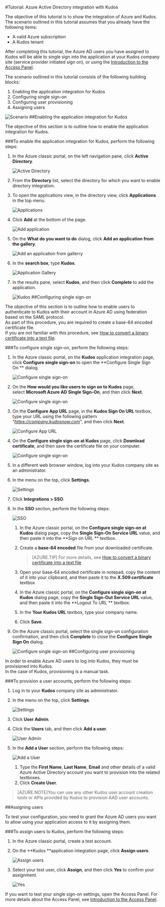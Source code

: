 <properties 
    pageTitle="Tutorial: Azure Active Directory integration with Kudos | Microsoft Azure" 
    description="Learn how to use Kudos with Azure Active Directory to enable single sign-on, automated provisioning, and more!" 
    services="active-directory" 
    authors="jeevansd"  
    documentationCenter="na" 
    manager="femila"/>
<tags 
    ms.service="active-directory" 
    ms.devlang="na" 
    ms.topic="article" 
    ms.tgt_pltfrm="na" 
    ms.workload="identity" 
    ms.date="07/08/2016" 
    ms.author="jeedes" />

#Tutorial: Azure Active Directory integration with Kudos
  
The objective of this tutorial is to show the integration of Azure and Kudos.  
The scenario outlined in this tutorial assumes that you already have the following items:

-   A valid Azure subscription
-   A Kudos tenant
  
After completing this tutorial, the Azure AD users you have assigned to Kudos will be able to single sign into the application at your Kudos company site (service provider initiated sign on), or using the [Introduction to the Access Panel](active-directory-saas-access-panel-introduction.md).
  
The scenario outlined in this tutorial consists of the following building blocks:

1.  Enabling the application integration for Kudos
2.  Configuring single sign-on
3.  Configuring user provisioning
4.  Assigning users

![Scenario](./media/active-directory-saas-kudos-tutorial/IC787799.png "Scenario")
##Enabling the application integration for Kudos
  
The objective of this section is to outline how to enable the application integration for Kudos.

###To enable the application integration for Kudos, perform the following steps:

1.  In the Azure classic portal, on the left navigation pane, click **Active Directory**.

    ![Active Directory](./media/active-directory-saas-kudos-tutorial/IC700993.png "Active Directory")

2.  From the **Directory** list, select the directory for which you want to enable directory integration.

3.  To open the applications view, in the directory view, click **Applications** in the top menu.

    ![Applications](./media/active-directory-saas-kudos-tutorial/IC700994.png "Applications")

4.  Click **Add** at the bottom of the page.

    ![Add application](./media/active-directory-saas-kudos-tutorial/IC749321.png "Add application")

5.  On the **What do you want to do** dialog, click **Add an application from the gallery**.

    ![Add an application from gallerry](./media/active-directory-saas-kudos-tutorial/IC749322.png "Add an application from gallerry")

6.  In the **search box**, type **Kudos**.

    ![Application Gallery](./media/active-directory-saas-kudos-tutorial/IC787800.png "Application Gallery")

7.  In the results pane, select **Kudos**, and then click **Complete** to add the application.

    ![Kudos](./media/active-directory-saas-kudos-tutorial/IC787801.png "Kudos")
##Configuring single sign-on
  
The objective of this section is to outline how to enable users to authenticate to Kudos with their account in Azure AD using federation based on the SAML protocol.  
As part of this procedure, you are required to create a base-64 encoded certificate file.  
If you are not familiar with this procedure, see [How to convert a binary certificate into a text file](http://youtu.be/PlgrzUZ-Y1o).

###To configure single sign-on, perform the following steps:

1.  In the Azure classic portal, on the **Kudos** application integration page, click **Configure single sign-on** to open the **Configure Single Sign On ** dialog.

    ![Configure single sign-on](./media/active-directory-saas-kudos-tutorial/IC787802.png "Configure single sign-on")

2.  On the **How would you like users to sign on to Kudos** page, select **Microsoft Azure AD Single Sign-On**, and then click **Next**.

    ![Configure single sign-on](./media/active-directory-saas-kudos-tutorial/IC787803.png "Configure single sign-on")

3.  On the **Configure App URL** page, in the **Kudos Sign On URL** textbox, type your URL using the following pattern "*https://company.kudosnow.com*", and then click **Next**.

    ![Configure App URL](./media/active-directory-saas-kudos-tutorial/IC787804.png "Configure App URL")

4.  On the **Configure single sign-on at Kudos** page, click **Download certificate**, and then save the certificate file on your computer.

    ![Configure single sign-on](./media/active-directory-saas-kudos-tutorial/IC787805.png "Configure single sign-on")

5.  In a different web browser window, log into your Kudos company site as an administrator.

6.  In the menu on the top, click **Settings**.

    ![Settings](./media/active-directory-saas-kudos-tutorial/IC787806.png "Settings")

7.  Click **Integrations \> SSO**.

8.  In the **SSO** section, perform the following steps:

    ![SSO](./media/active-directory-saas-kudos-tutorial/IC787807.png "SSO")

    1.  In the Azure classic portal, on the **Configure single sign-on at Kudos** dialog page, copy the **Single Sign-On Service URL** value, and then paste it into the **Sign on URL ** textbox.
    2.  Create a **base-64 encoded** file from your downloaded certificate.  

        >[AZURE.TIP]
        For more details, see [How to convert a binary certificate into a text file](http://youtu.be/PlgrzUZ-Y1o)

    3.  Open your base-64 encoded certificate in notepad, copy the content of it into your clipboard, and then paste it to the **X.509 certificate** textbox
    4.  In the Azure classic portal, on the **Configure single sign-on at Kudos** dialog page, copy the **Single Sign-Out Service URL** value, and then paste it into the **Logout To URL ** textbox.
    5.  In the **Your Kudos URL** textbox, type your company name.
    6.  Click **Save**.

9.  On the Azure classic portal, select the single sign-on configuration confirmation, and then click **Complete** to close the **Configure Single Sign On** dialog.

    ![Configure single sign-on](./media/active-directory-saas-kudos-tutorial/IC787808.png "Configure single sign-on")
##Configuring user provisioning
  
In order to enable Azure AD users to log into Kudos, they must be provisioned into Kudos.  
In the case of Kudos, provisioning is a manual task.

###To provision a user accounts, perform the following steps:

1.  Log in to your **Kudos** company site as administrator.

2.  In the menu on the top, click **Settings**.

    ![Settings](./media/active-directory-saas-kudos-tutorial/IC787806.png "Settings")

3.  Click **User Admin**.

4.  Click the **Users** tab, and then click **Add a user**.

    ![User Admin](./media/active-directory-saas-kudos-tutorial/IC787809.png "User Admin")

5.  In the **Add a User** section, perform the following steps:

    ![Add a User](./media/active-directory-saas-kudos-tutorial/IC787810.png "Add a User")

    1.  Type the **First Name**, **Last Name**, **Email** and other details of a valid Azure Active Directory account you want to provision into the related textboxes.
    2.  Click **Create User**.

>[AZURE.NOTE]You can use any other Kudos user account creation tools or APIs provided by Kudos to provision AAD user accounts.

##Assigning users
  
To test your configuration, you need to grant the Azure AD users you want to allow using your application access to it by assigning them.

###To assign users to Kudos, perform the following steps:

1.  In the Azure classic portal, create a test account.

2.  On the **Kudos **application integration page, click **Assign users**.

    ![Assign users](./media/active-directory-saas-kudos-tutorial/IC787811.png "Assign users")

3.  Select your test user, click **Assign**, and then click **Yes** to confirm your assignment.

    ![Yes](./media/active-directory-saas-kudos-tutorial/IC767830.png "Yes")
  
If you want to test your single sign-on settings, open the Access Panel. For more details about the Access Panel, see [Introduction to the Access Panel](active-directory-saas-access-panel-introduction.md).